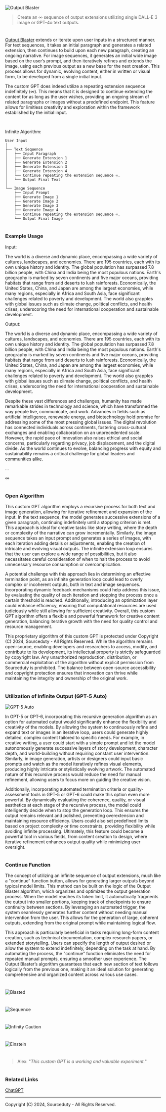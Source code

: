 ![Output Blaster](https://github.com/user-attachments/assets/12cabec1-6626-4383-aad2-3bf2d0140e1c)

> Create an ∞ sequence of output extensions utilizing single DALL-E 3 image or GPT-4o text outputs.

#

[Output Blaster](https://chatgpt.com/g/g-vxjg4ZtwX-output-blaster) extends or iterate upon user inputs in a structured manner. For text sequences, it takes an initial paragraph and generates a related extension, then continues to build upon each new paragraph, creating an ongoing narrative. For image sequences, it generates an initial wide image based on the user’s prompt, and then iteratively refines and extends the image, using each previous output as a new base for the next creation. This process allows for dynamic, evolving content, either in written or visual form, to be developed from a single initial input.

The custom GPT does indeed utilize a repeating extension sequence indefinitely (∞). This means that it is designed to continue extending the content for as long as the user wishes, providing an ongoing stream of related paragraphs or images without a predefined endpoint. This feature allows for limitless creativity and exploration within the framework established by the initial input.

<br>

Infinite Algorithm:

```
User Input
│
├── Text Sequence
│   ├── Input Paragraph
│   ├── Generate Extension 1
│   ├── Generate Extension 2
│   ├── Generate Extension 3
│   ├── Generate Extension 4
│   └── Continue repeating the extension sequence ∞.
│   └── Output Final Text
│
└── Image Sequence
    ├── Input Prompt
    ├── Generate Image 1
    ├── Generate Image 2
    ├── Generate Image 3
    ├── Generate Image 4
    └── Continue repeating the extension sequence ∞.
    └── Output Final Image
```

#
### Example Usage

Input:

The world is a diverse and dynamic place, encompassing a wide variety of cultures, landscapes, and economies. There are 195 countries, each with its own unique history and identity. The global population has surpassed 7.8 billion people, with China and India being the most populous nations. Earth's geography is marked by seven continents and five major oceans, providing habitats that range from arid deserts to lush rainforests. Economically, the United States, China, and Japan are among the largest economies, while many regions, especially in Africa and South Asia, face significant challenges related to poverty and development. The world also grapples with global issues such as climate change, political conflicts, and health crises, underscoring the need for international cooperation and sustainable development.

Output:

The world is a diverse and dynamic place, encompassing a wide variety of cultures, landscapes, and economies. There are 195 countries, each with its own unique history and identity. The global population has surpassed 7.8 billion people, with China and India being the most populous nations. Earth's geography is marked by seven continents and five major oceans, providing habitats that range from arid deserts to lush rainforests. Economically, the United States, China, and Japan are among the largest economies, while many regions, especially in Africa and South Asia, face significant challenges related to poverty and development. The world also grapples with global issues such as climate change, political conflicts, and health crises, underscoring the need for international cooperation and sustainable development.

Despite these vast differences and challenges, humanity has made remarkable strides in technology and science, which have transformed the way people live, communicate, and work. Advances in fields such as artificial intelligence, renewable energy, and biotechnology hold promise for addressing some of the most pressing global issues. The digital revolution has connected individuals across continents, fostering cross-cultural exchanges and enabling collaboration on an unprecedented scale. However, the rapid pace of innovation also raises ethical and social concerns, particularly regarding privacy, job displacement, and the digital divide. As the world continues to evolve, balancing progress with equity and sustainability remains a critical challenge for global leaders and communities alike.

...

∞

#
### Open Algorithm

This custom GPT algorithm employs a recursive process for both text and image generation, allowing for iterative refinement and expansion of the input. In the text sequence, the model generates successive extensions of a given paragraph, continuing indefinitely until a stopping criterion is met. This approach is ideal for creative tasks like story writing, where the depth or complexity of the narrative can grow incrementally. Similarly, the image sequence takes an input prompt and generates a series of images, with each iteration adding details or adjustments, enabling the creation of intricate and evolving visual outputs. The infinite extension loop ensures that the user can explore a wide range of possibilities, but it also necessitates careful consideration of when to halt the process to avoid unnecessary resource consumption or overcomplication.

A potential challenge with this approach lies in determining an effective termination point, as an infinite generation loop could lead to overly complex or incoherent outputs, both in text and image sequences. Incorporating dynamic feedback mechanisms could help address this issue, by evaluating the quality of each iteration and stopping the process once a certain threshold is reached. Additionally, introducing an optimization layer could enhance efficiency, ensuring that computational resources are used judiciously while still allowing for sufficient creativity. Overall, this custom GPT algorithm offers a flexible and powerful framework for creative content generation, balancing iterative growth with the need for quality control and resource management.

This proprietary algorithm of this custom GPT is protected under Copyright (C) 2024, Sourceduty - All Rights Reserved. While the algorithm remains open-source, enabling developers and researchers to access, modify, and contribute to its development, its intellectual property is strictly safeguarded by copyright law. Any unauthorized reproduction, distribution, or commercial exploitation of the algorithm without explicit permission from Sourceduty is prohibited. The balance between open-source accessibility and copyright protection ensures that innovation can thrive while maintaining the integrity and ownership of the original work.

#
### Utilization of Infinite Output (GPT-5 Auto)

![GPT-5 Auto](https://github.com/user-attachments/assets/f354f104-0ec3-40e1-b31d-4891eb90395a)

In GPT-5 or GPT-6, incorporating this recursive generation algorithm as an option for automated output would significantly enhance the flexibility and creativity of the models. By allowing the system to continuously refine and expand text or images in an iterative loop, users could generate highly detailed, complex content tailored to specific needs. For example, in creative writing, a user could start with a simple prompt and let the model autonomously generate successive layers of story development, character depth, and world-building without requiring constant user intervention. Similarly, in image generation, artists or designers could input basic prompts and watch as the model iteratively refines visual elements, producing highly intricate or stylistically evolving artwork. The automated nature of this recursive process would reduce the need for manual refinement, allowing users to focus more on guiding the creative vision.

Additionally, incorporating automated termination criteria or quality-assessment tools in GPT-5 or GPT-6 could make this option even more powerful. By dynamically evaluating the coherence, quality, or visual aesthetics at each stage of the recursive process, the model could intelligently decide when to stop the generation loop. This ensures the output remains relevant and polished, preventing overextension and maintaining resource efficiency. Users could also set predefined limits based on project complexity or time constraints, providing flexibility while avoiding infinite processing. Ultimately, this feature could become a powerful tool in various fields, from content creation to design, where iterative refinement enhances output quality while minimizing user oversight.

#
### Continue Function

The concept of utilizing an infinite sequence of output extensions, much like a "continue" function button, allows for generating larger outputs beyond typical model limits. This method can be built on the logic of the Output Blaster algorithm, which organizes and optimizes the output generation process. When the model reaches its token limit, it automatically fragments the output into smaller portions, keeping track of checkpoints to ensure continuity between sections. By leveraging an automated trigger, the system seamlessly generates further content without needing manual intervention from the user. This allows for the generation of large, coherent outputs, extending from the original prompt while maintaining logical flow.

This approach is particularly beneficial in tasks requiring long-form content creation, such as technical documentation, complex research papers, or extended storytelling. Users can specify the length of output desired or allow the system to extend indefinitely, depending on the task at hand. By automating the process, the "continue" function eliminates the need for repeated manual prompts, ensuring a smoother user experience. The Output Blaster’s algorithm guarantees that each new section of text follows logically from the previous one, making it an ideal solution for generating comprehensive and organized content across various use cases.

#

![Blasted](https://github.com/user-attachments/assets/8dfbd3ab-3018-4238-a0ab-b5b6bd1b972e)

#

![Sequence](https://github.com/user-attachments/assets/74d5127f-4dd3-4ba3-86df-4317f6223e66)

#

![Infinity Caution](https://github.com/user-attachments/assets/7c5966ea-be50-4445-8e72-37ab84643eb7)

#

![Einstein](https://github.com/user-attachments/assets/217dc64a-6891-4fe8-a8ca-136ee344d878)

#

> Alex: "*This custom GPT is a working and valuable experiment.*"

#
### Related Links

[ChatGPT](https://github.com/sourceduty/ChatGPT)

***
Copyright (C) 2024, Sourceduty - All Rights Reserved.
